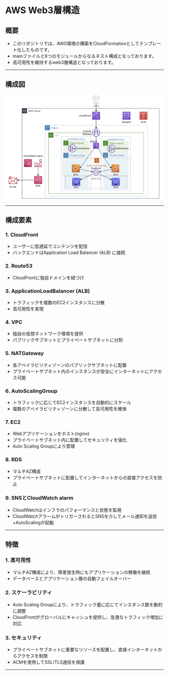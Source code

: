 # AWS Web3層構造

## 概要

   - このリポジトリでは、AWS環境の構築をCloudFormationとしてテンプレート化したものです。
   - mainファイルと6つのモジュールからなるネスト構成となっております。
   - 高可用性を維持するweb3層構造となっております。
---

## 構成図

![アーキテクチャ図](構成図.png)

---

## 構成要素

### 1. **CloudFront**
   - ユーザーに低遅延でコンテンツを配信
   - バックエンドはApplication Load Balancer (ALB) に接続

### 2. **Route53**
   - CloudFrontに独自ドメインを紐づけ

### 3. **ApplicationLoadBalancer (ALB)**
   - トラフィックを複数のEC2インスタンスに分散
   - 高可用性を実現

### 4. **VPC**
   - 独自の仮想ネットワーク環境を提供
   - パブリックサブネットとプライベートサブネットに分割

### 5. **NATGateway**
   - 各アベイラビリティゾーンのパブリックサブネットに配置
   - プライベートサブネット内のインスタンスが安全にインターネットにアクセス可能

### 6. **AutoScalingGroup**
   - トラフィックに応じてEC2インスタンスを自動的にスケール
   - 複数のアベイラビリティゾーンに分散して高可用性を確保

### 7. **EC2**
   - Webアプリケーションをホスト(nginx)
   - プライベートサブネット内に配置してセキュリティを強化
   - Auto Scaling Groupにより管理

### 8. **RDS**
   - マルチAZ構成
   - プライベートサブネットに配置してインターネットからの直接アクセスを防止

### 9. **SNSとCloudWatch alarm**
   - CloudWatchはインフラのパフォーマンスと状態を監視
   - CloudWatchアラームがトリガーされるとSNSを介してメール通知を送信+AutoScalingが起動

---

## 特徴

### 1. **高可用性**
   - マルチAZ構成により、障害発生時にもアプリケーションの稼働を継続
   - データベースとアプリケーション層の自動フェイルオーバー

### 2. **スケーラビリティ**
   - Auto Scaling Groupにより、トラフィック量に応じてインスタンス数を動的に調整
   - CloudFrontがグローバルにキャッシュを提供し、急激なトラフィック増加に対応

### 3. **セキュリティ**
   - プライベートサブネットに重要なリソースを配置し、直接インターネットからアクセスを制限
   - ACMを使用してSSL/TLS通信を保護

---
